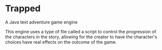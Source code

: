 # Trapped
A Java text adventure game engine

This engine uses a type of file called a script to control the progression of the characters in the story, allowing for the creator to have the character's choices have real effects on the outcome of the game.
